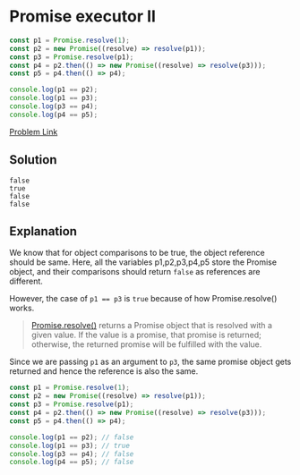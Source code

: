 # Promise executor II

```js
const p1 = Promise.resolve(1);
const p2 = new Promise((resolve) => resolve(p1));
const p3 = Promise.resolve(p1);
const p4 = p2.then(() => new Promise((resolve) => resolve(p3)));
const p5 = p4.then(() => p4);

console.log(p1 == p2);
console.log(p1 == p3);
console.log(p3 == p4);
console.log(p4 == p5);
```

[Problem Link](https://bigfrontend.dev/quiz/Promise-executor-II)

## Solution

```
false
true
false
false
```

## Explanation

We know that for object comparisons to be true, the object reference should be same. Here, all the variables p1,p2,p3,p4,p5 store the Promise object, and their comparisons should return `false` as references are different.

However, the case of `p1 == p3` is `true` because of how Promise.resolve() works.

> [Promise.resolve()](https://developer.mozilla.org/en-US/docs/Web/JavaScript/Reference/Global_Objects/Promise/resolve) returns a Promise object that is resolved with a given value. If the value is a promise, that promise is returned; otherwise, the returned promise will be fulfilled with the value.

Since we are passing `p1` as an argument to `p3`, the same promise object gets returned and hence the reference is also the same.

```js
const p1 = Promise.resolve(1);
const p2 = new Promise((resolve) => resolve(p1));
const p3 = Promise.resolve(p1);
const p4 = p2.then(() => new Promise((resolve) => resolve(p3)));
const p5 = p4.then(() => p4);

console.log(p1 == p2); // false
console.log(p1 == p3); // true
console.log(p3 == p4); // false
console.log(p4 == p5); // false
```
